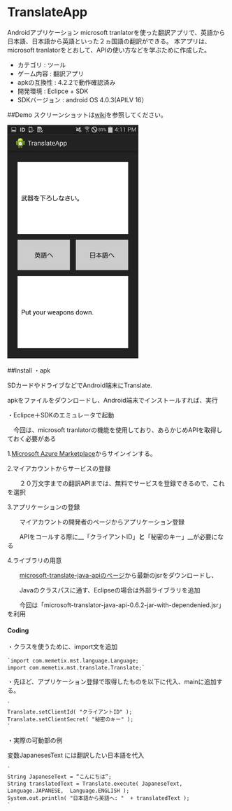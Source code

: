 # TranslateApp

Androidアプリケーション
microsoft tranlatorを使った翻訳アプリで、英語から日本語、日本語から英語といった２ヵ国語の翻訳ができる。
本アプリは、microsoft tranlatorをとおして、APIの使い方などを学ぶために作成した。


* カテゴリ : ツール
* ゲーム内容 : 翻訳アプリ
* apkの互換性 : 4.2.2で動作確認済み
* 開発環境 : Eclipce + SDK
* SDKバージョン : android OS 4.0.3(APILV 16）


##Demo
スクリーンショットは[wiki](https://github.com/masapixyon/TranslateApp/wiki "Wiki")を参照してください。

<img src="https://github.com/masapixyon/TranslateApp/blob/master/images/TA-Screenshot-4.png" width="300px">



##Install
・apk

  SDカードやドライブなどでAndroid端末にTranslate.

  apkをファイルをダウンロードし、Android端末でインストールすれば、実行


・Eclipce＋SDKのエミュレータで起動

　今回は、microsoft tranlatorの機能を使用しており、あらかじめAPIを取得しておく必要がある



1.[Microsoft Azure Marketplace](https://datamarket.azure.com/dataset/bing/microsofttranslator)からサインインする。


2.マイアカウントからサービスの登録

　　２０万文字までの翻訳APIまでは、無料でサービスを登録できるので、これを選択


3.アプリケーションの登録

　　マイアカウントの開発者のページからアプリケーション登録

　　APIをコールする際に__「クライアントID」__と__「秘密のキー」__が必要になる


4.ライブラリの用意

　　[microsoft-translate-java-apiのページ](https://code.google.com/archive/p/microsoft-translator-java-api/downloads)から最新のjsrをダウンロードし、

　　Javaのクラスパスに通す、Eclipseの場合は外部ライブラリを追加

　　今回は「microsoft-translator-java-api-0.6.2-jar-with-dependenied.jsr」を利用





#### Coding

・クラスを使うために、import文を追加

    `import com.memetix.mst.language.Language;
    import com.memetix.mst.translate.Translate;`

 ・先ほど、アプリケーション登録で取得したものを以下に代入、mainに追加する。

    `
    Translate.setClientId( "クライアントID" ); 
    Translate.setClientSecret( "秘密のキー" );
    `

・実際の可動部の例

変数JapanesesText には翻訳したい日本語を代入

    `
    String JapaneseText = “こんにちは”;
    String translatedText = Translate.execute( JapaneseText, Language.JAPANESE,  Language.ENGLISH );
    System.out.println( "日本語から英語へ: "  + translatedText );
    `



